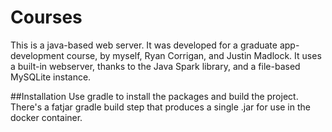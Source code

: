 # Courses
This is a java-based web server.
It was developed for a graduate app-development course, by myself, Ryan Corrigan, and Justin Madlock.
It uses a built-in webserver, thanks to the Java Spark library, and a file-based MySQLite instance.

##Installation
Use gradle to install the packages and build the project.
There's a fatjar gradle build step that produces a single .jar for use in the docker container.
